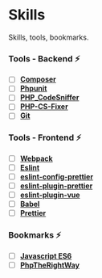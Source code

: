 # Skills
Skills, tools, bookmarks.

### Tools - Backend :zap:
- [ ] **[Composer](https://getcomposer.org)**
- [ ] **[Phpunit](https://phpunit.de)**
- [ ] **[PHP_CodeSniffer](https://github.com/squizlabs/PHP_CodeSniffer)**
- [ ] **[PHP-CS-Fixer](https://github.com/FriendsOfPHP/PHP-CS-Fixer)**
- [ ] **[Git](https://git-scm.com)**

### Tools - Frontend :zap:
- [ ] **[Webpack](https://webpack.js.org)**
- [ ] **[Eslint](https://eslint.org)**
- [ ] **[eslint-config-prettier](https://github.com/prettier/eslint-config-prettier)**
- [ ] **[eslint-plugin-prettier](https://github.com/prettier/eslint-plugin-prettier)**
- [ ] **[eslint-plugin-vue](https://github.com/vuejs/eslint-plugin-vue)**
- [ ] **[Babel](https://babeljs.io)**
- [ ] **[Prettier](https://prettier.io)**

### Bookmarks :zap:
- [ ] **[Javascript ES6](https://github.com/lukehoban/es6features)**
- [ ] **[PhpTheRightWay](https://phptherightway.com)**
